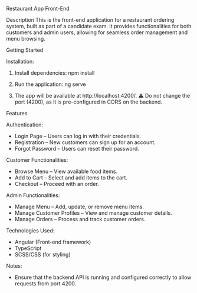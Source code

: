 Restaurant App Front-End

Description
This is the front-end application for a restaurant ordering system, built as part of a candidate exam. 
It provides functionalities for both customers and admin users, allowing for seamless order management and menu browsing.

Getting Started

Installation:

1. Install dependencies:
   npm install

2. Run the application:
   ng serve

3. The app will be available at http://localhost:4200/.
   ⚠️ Do not change the port (4200), as it is pre-configured in CORS on the backend.

Features

Authentication:
- Login Page – Users can log in with their credentials.
- Registration – New customers can sign up for an account.
- Forgot Password – Users can reset their password.

Customer Functionalities:
- Browse Menu – View available food items.
- Add to Cart – Select and add items to the cart.
- Checkout – Proceed with an order.

Admin Functionalities:
- Manage Menu – Add, update, or remove menu items.
- Manage Customer Profiles – View and manage customer details.
- Manage Orders – Process and track customer orders.

Technologies Used:
- Angular (Front-end framework)
- TypeScript
- SCSS/CSS (for styling)

Notes:
- Ensure that the backend API is running and configured correctly to allow requests from port 4200.
